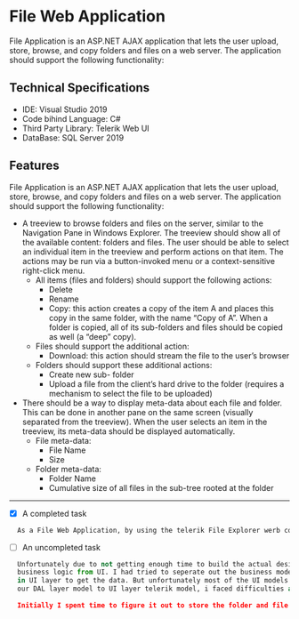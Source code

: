 # File Web Application

   File Application is an ASP.NET AJAX application that lets the user upload, store, browse, and copy folders and files on a web server.
The application should support the following functionality:

## Technical Specifications
  
  * IDE: Visual Studio 2019
  * Code bihind Language: C#
  * Third Party Library: Telerik Web UI
  * DataBase: SQL Server 2019
  
## Features

   File Application is an ASP.NET AJAX application that lets the user upload, store, browse, and copy folders and files on a web server.
The application should support the following functionality:


* A treeview to browse folders and files on the server, similar to the Navigation Pane in Windows Explorer.  The treeview should show all of the available content:
  folders and files.  The user should be able to select an individual item in the treeview and perform actions on that item. The actions may be run via a button-invoked menu or a context-sensitive right-click menu.
     * All items (files and folders) should support the following actions:
          * Delete
          * Rename
          *	Copy: this action creates a copy of the item A and places this copy in the same folder, with the name “Copy of A”.  When a folder is copied, all of its sub-folders and files should be copied as well (a “deep” copy).
     * Files should support the additional action:
          * Download: this action should stream the file to the user’s browser 
     * Folders should support these additional actions:
          * Create new sub- folder
          * Upload a file from the client’s hard drive to the folder (requires a mechanism to select the file to be uploaded)
* There should be a way to display meta-data about each file and folder.  This can be done in another pane on the same screen (visually separated from the treeview).  When the user selects an item in the treeview, its meta-data should be displayed automatically.
     * File meta-data:
          * File Name
          * Size
     * Folder meta-data:
          * Folder Name
          * Cumulative size of all files in the sub-tree rooted at the folder

- - - -

- [x] A completed task
```python
  As a File Web Application, by using the telerik File Explorer werb control, i had accomplished it by integrating with SQL Server and done the part.
```
- [ ] An uncompleted task
```python
  Unfortunately due to not getting enough time to build the actual design requirements which are expecting to seperate the 
  business logic from UI. I had tried to seperate out the business models (data access layer) out and tried to create some models to make use of those
  in UI layer to get the data. But unfortunately most of the UI models are tightly bind with the telerik UI tools, so to convert 
  our DAL layer model to UI layer telerik model, i faced difficulties and as i mentioned couldn't get enough time to build that part.
  
  Initially I spent time to figure it out to store the folder and file storage mechanism in different areas like Azure Blob Storage and SQL Server FileTable etc.,
```
